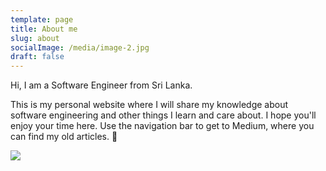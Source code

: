 ```yaml
---
template: page
title: About me
slug: about
socialImage: /media/image-2.jpg
draft: false
---
```

Hi, I am a Software Engineer from Sri Lanka.

This is my personal website where I will share my knowledge about software engineering and other things I learn and care about. I hope you'll enjoy your time here. Use the navigation bar to get to Medium, where you can find my old articles. 🙂

![](/media/image-2.jpg)